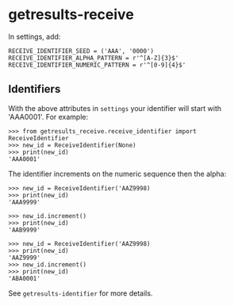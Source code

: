 # getresults-receive


In settings, add:

	RECEIVE_IDENTIFIER_SEED = ('AAA', '0000')
	RECEIVE_IDENTIFIER_ALPHA_PATTERN = r'^[A-Z]{3}$'
	RECEIVE_IDENTIFIER_NUMERIC_PATTERN = r'^[0-9]{4}$'

Identifiers
-----------

With the above attributes in `settings` your identifier will start with 'AAA0001'. For example:

	>>> from getresults_receive.receive_identifier import ReceiveIdentifier
	>>> new_id = ReceiveIdentifier(None)
	>>> print(new_id)
	'AAA0001'

The identifier increments on the numeric sequence then the alpha:

	>>> new_id = ReceiveIdentifier('AAZ9998)
	>>> print(new_id)
	'AAA9999'	

	>>> new_id.increment()
	>>> print(new_id)
	'AAB9999'	

	>>> new_id = ReceiveIdentifier('AAZ9998)
	>>> print(new_id)
	'AAZ9999'	
	>>> new_id.increment()
	>>> print(new_id)
	'ABA0001'	

See `getresults-identifier` for more details.